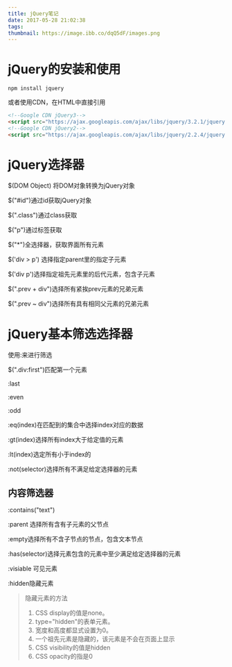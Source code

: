 ```yaml
---
title: jQuery笔记
date: 2017-05-28 21:02:38
tags:
thumbnail: https://image.ibb.co/dqQ5dF/images.png
---
```




# jQuery的安装和使用

```
npm install jquery
```

或者使用CDN，在HTML中直接引用

```html
<!--Google CDN jQuery3-->
<script src="https://ajax.googleapis.com/ajax/libs/jquery/3.2.1/jquery.min.js"></script>
<!--Google CDN jQuery2-->
<script src="https://ajax.googleapis.com/ajax/libs/jquery/2.2.4/jquery.min.js"></script>
```

# jQuery选择器

$(DOM Object) 将DOM对象转换为jQuery对象

$("#id")通过id获取jQuery对象

$(".class")通过class获取

$("p")通过标签获取

$("*")全选择器，获取界面所有元素

$('div > p') 选择指定parent里的指定子元素

$('div p')选择指定祖先元素里的后代元素，包含子元素

$(".prev + div")选择所有紧挨prev元素的兄弟元素

$(".prev ~ div")选择所有具有相同父元素的兄弟元素

# jQuery基本筛选选择器

使用:来进行筛选

$(".div:first")匹配第一个元素

:last

:even

:odd

:eq(index)在匹配到的集合中选择index对应的数据

:gt(index)选择所有index大于给定值的元素

:lt(index)选定所有小于index的

:not(selector)选择所有不满足给定选择器的元素

## 内容筛选器

:contains("text")

:parent 选择所有含有子元素的父节点

:empty选择所有不含子节点的节点，包含文本节点

:has(selector)选择元素包含的元素中至少满足给定选择器的元素

:visiable 可见元素

:hidden隐藏元素

>隐藏元素的方法
>
>1. CSS display的值是none。
>2. type="hidden"的表单元素。
>3. 宽度和高度都显式设置为0。
>4. 一个祖先元素是隐藏的，该元素是不会在页面上显示
>5. CSS visibility的值是hidden
>6. CSS opacity的指是0




